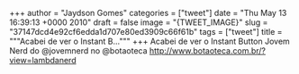 
+++
author = "Jaydson Gomes"
categories = ["tweet"]
date = "Thu May 13 16:39:13 +0000 2010"
draft = false
image = "{TWEET_IMAGE}"
slug = "37147dcd4e92cf6edda1d707e80ed3909c66f61b"
tags = ["tweet"]
title = """Acabei de ver o Instant B..."""
+++
Acabei de ver o Instant Button Jovem Nerd do @jovemnerd  no @botaoteca http://www.botaoteca.com.br/?view=lambdanerd
